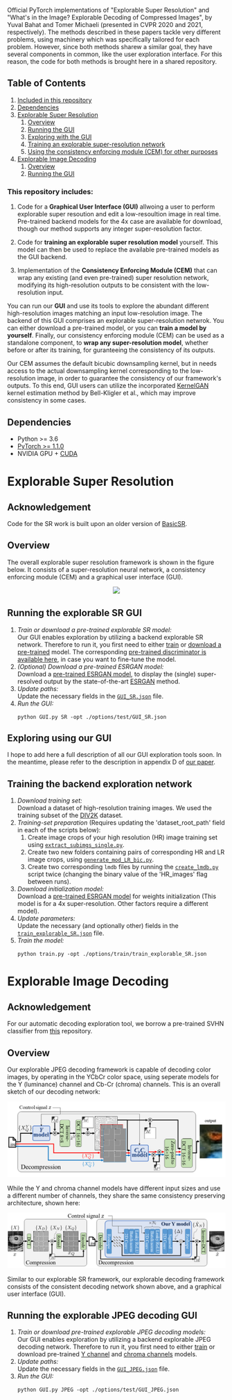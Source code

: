 Official PyTorch implementations of "Explorable Super Resolution" and "What's in the Image? Explorable Decoding of Compressed Images", by Yuval Bahat and Tomer Michaeli (presented in CVPR 2020 and 2021, respectively). The methods described in these papers tackle very different problems, using machinery which was specifically tailored for each problem. However, since both methods sharew a similar goal, they have several components in common, like the user exploration interface. For this reason, the code for both methods is brought here in a shared repository.

## Table of Contents
1. [Included in this repository](#repository_includes)
2. [Dependencies](#dependencies)
3. [Explorable Super Resolution](#SR)
   1. [Overview](#overview_SR)
   5. [Running the GUI](#GUI_run_SR)
   6. [Exploring with the GUI](#GUI_usage)
   7. [Training an explorable super-resolution network](#Training)
   8. [Using the consistency enforcing module (CEM) for other purposes](./CEM)
9. [Explorable Image Decoding](#JPEG)
   1. [Overview](#overview_JPEG)
   2. [Running the GUI](#GUI_run_JPEG)


### This repository includes:<a name="repository_includes"></a>
1. Code for a **Graphical User Interface (GUI)** allwoing a user to perform explorable super resoution and edit a low-resoultion image in real time. Pre-trained backend models for the 4x case are available for download, though our method supports any integer super-resolution factor.

1. Code for **training an explorable super resolution model** yourself. This model can then be used to replace the available pre-trained models as the GUI backend.
1. Implementation of the **Consistency Enforcing Module (CEM)** that can wrap any existing (and even pre-trained) super resolution network, modifying its high-resolution outputs to be consistent with the low-resolution input.


You can run our **GUI** and use its tools to explore the abundant different high-resolution images matching an input low-resolution image. The backend of this GUI comprises an explorable super-resolution netwrok. You can either download a pre-trained model, or you can **train a model by yourself**. Finally, our consistency enforcing module (CEM) can be used as a standalone component, to **wrap any super-resolution model**, whether before or after its training, for guranteeing the consistency of its outputs.

Our CEM assumes the default bicubic downsampling kernel, but in needs access to the actual downsampling kernel corresponding to the low-resolution image, in order to guarantee the consistency of our framework's outputs. To this end, GUI users can utilize the incorporated [KernelGAN](http://www.wisdom.weizmann.ac.il/~vision/kernelgan/) kernel estimation method by Bell-Kligler et al., which may improve consistency in some cases.

## Dependencies

- Python >= 3.6
- [PyTorch >= 1.1.0](https://pytorch.org/)
- NVIDIA GPU + [CUDA](https://developer.nvidia.com/cuda-downloads)
<!--- Other Python packages: `pip install numpy opencv-python lmdb`-->

# Explorable Super Resolution<a name="SR"></a>
## Acknowledgement
Code for the SR work is built upon an older version of [BasicSR](https://github.com/junyanz/pytorch-CycleGAN-and-pix2pix).

## Overview<a name="overview_SR"></a>
The overall explorable super resolution framework is shown in the figure below. It consists of a super-resolution neural network, a consistency enforcing module (CEM) and a graphical user interface (GUI). 
<p align="center">
   <img src="fig_framework_scheme_4_github.png">
</p>

## Running the explorable SR GUI<a name="GUI_run_SR"></a>
1. *Train or download a pre-trained explorable SR model:*  
Our GUI enables exploration by utilizing a backend explorable SR network. Therefore to run it, you first need to either [train](#Training) or [download a pre-trained](https://drive.google.com/file/d/1UmF0Dy_c97CMiyMFG16goJxzXXwpQOUG/view?usp=sharing) model. The corresponding [pre-trained discriminator is available here](https://drive.google.com/file/d/1VsDX6dhQyszW1Lq3wUp5I19mBhuKg9O2/view?usp=sharing), in case you want to fine-tune the model.
1. *(Optional) Download a pre-trained ESRGAN model:*  
Download a [pre-trained ESRGAN model](https://drive.google.com/file/d/1bWeH3zo0OIoCYUjei2pkCBm-ATlkwhpK/view?usp=sharing), to display the (single) super-resolved output by the state-of-the-art [ESRGAN](https://arxiv.org/abs/1809.00219) method.
1. *Update paths:*  
Update the necessary fields in the [`GUI_SR.json`](./options/test/GUI_SR.json) file.
1. *Run the GUI:*  
   ```
   python GUI.py SR -opt ./options/test/GUI_SR.json  
   ```

## Exploring using our GUI<a name="GUI_usage"></a>
I hope to add here a full description of all our GUI exploration tools soon. In the meantime, please refer to the description in appendix D of [our paper](https://drive.google.com/file/d/1N6pwutE_wxx8xDx29zvItjDdqO-CLklG/view?usp=sharing).

## Training the backend exploration network<a name="Training"></a>
1. *Download training set:*  
Download a dataset of high-resolution training images. We used the training subset of the [DIV2K](https://data.vision.ee.ethz.ch/cvl/DIV2K/) dataset.
1. *Training-set preparation* (Requires updating the 'dataset_root_path' field in each of the scripts below):
   1. Create image crops of your high resolution (HR) image training set using [`extract_subimgs_single.py`](./scripts/extract_subimgs_single.py).
   1. Create two new folders containing pairs of corresponding HR and LR image crops, using [`generate_mod_LR_bic.py`](./scripts/generate_mod_LR_bic.py).
   1. Create two corresponding `lmdb` files by running the [`create_lmdb.py`](./scripts/create_lmdb.py) script twice (changing the binary value of the 'HR_images' flag between runs).
1. *Download initialization model:*  
Download a [pre-trained ESRGAN model](https://drive.google.com/file/d/1bWeH3zo0OIoCYUjei2pkCBm-ATlkwhpK/view?usp=sharing) for weights initialization (This model is for a 4x super-resolution. Other factors require a different model).
1. *Update parameters:*  
Update the necessary (and optionally other) fields in the [`train_explorable_SR.json`](./options/train/train_explorable_SR.json) file.
1. *Train the model:*  
   ```
   python train.py -opt ./options/train/train_explorable_SR.json  
   ```

# Explorable Image Decoding<a name="JPEG"></a>
## Acknowledgement
For our automatic decoding exploration tool, we borrow a pre-trained SVHN classifier from [this](https://github.com/potterhsu/SVHNClassifier-PyTorch) repository.

## Overview<a name="overview_JPEG"></a>
Our explorable JPEG decoding framework is capable of decoding color images, by operating in the YCbCr color space, using seperate models for the Y (luminance) channel and Cb-Cr (chroma) channels. This is an overall sketch of our decoding network:
<p align="center">
   <img src="./webpage_resources/fig_color_framework_arch.png">
</p>
While the Y and chroma channel models have different input sizes and use a different number of channels, they share the same consistency preserving architecture, shown here:
<p align="center">
   <img src="./webpage_resources/fig_framework_arch.png">
</p>

Similar to our explorable SR framework, our explorable decoding framework consists of the consistent decoding network shown above, and a graphical user interface (GUI). 

## Running the explorable JPEG decoding GUI<a name="GUI_run_JPEG"></a>
1. *Train or download pre-trained explorable JPEG decoding models:*  
Our GUI enables exploration by utilizing a backend explorable JPEG decoding network. Therefore to run it, you first need to either [train](#Training_JPEG) or download pre-trained [Y channel](https://drive.google.com/file/d/1TkCwqVyjksetGH2tMHYWvb0PWQInkSB_/view?usp=sharing) and [chroma channels](https://drive.google.com/file/d/1vdOc0y0-I3v-MV7-G5aDumPjcdUOWYk5/view?usp=sharing) models.
1. *Update paths:*  
Update the necessary fields in the [`GUI_JPEG.json`](./options/test/GUI_JPEG.json) file.
1. *Run the GUI:*  
   ```
   python GUI.py JPEG -opt ./options/test/GUI_JPEG.json
   ```
